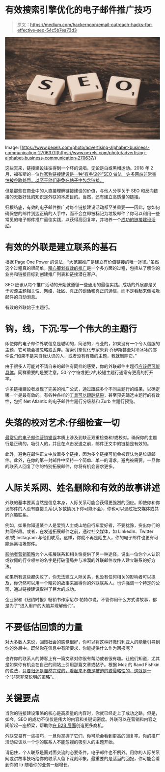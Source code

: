 # 有效搜索引擎优化的电子邮件推广技巧

> 原文：<https://medium.com/hackernoon/email-outreach-hacks-for-effective-seo-54c5b7ea73d3>

![](img/c134de96a0a24f65b0f3f2457f75dbd9.png)

Image: [https://www.pexels.com/photo/advertising-alphabet-business-communication-270637/](https://www.pexels.com/photo/advertising-alphabet-business-communication-270637/)

这些天来，链接建设往往得到一个坏的说唱，无论是白或黑帽运动。2018 年 2 月，福布斯的一位[作家称链接建设是一种“有争议的”SEO 做法，许多网站非常害怕被谷歌处罚，以至于他们避免在帖子中包含链接。](https://www.forbes.com/sites/jaysondemers/2018/02/19/10-common-link-building-questions-answered/#71a2ad9e3858)

但是那些在商业中的人直接理解链接建设的价值，与他人分享关于 SEO 和反向链接的无数好处的知识是外联的本质目的。当然，还有建立高质量的链接。

归根结底，有效的电子邮件推广对每个链接建设活动都至关重要——因此，您如何确保您的邮件到达正确的人手中，而不会立即被标记为垃圾邮件？你可以利用一些常见的电子邮件推广最佳实践，以获得高回复率，并培养一个[成功的链接建设活动](https://neilpatel.com/blog/link-building-campaign-for-2018/)。

# 有效的外联是建立联系的基石

根据 Page One Power 的说法，“大范围推广是建立有价值链接的唯一途径。”虽然这个过程真的很简单，[精心策划有效的推广](https://www.pageonepower.com/linkarati/effective-outreach-guide)是一个多方面的过程，包括从了解你的业务和链接目标到创建推广列表和链接潜在客户。

SEO 应该从每个推广活动的开始就遵循一些通用的最佳实践。成功的外展都是关于资源主题相关性、网络、社区、真正的谈话和真正的通信，而不是看起来像垃圾邮件的自动消息。

有效的外联始于主题行。

# 钩，线，下沉:写一个伟大的主题行

即使你的电子邮件外联信息是聪明的，简洁的，专业的，如果没有一个令人信服的主题，它可能会被忽略或丢弃。搜索引擎优化专家朱莉·乔伊斯甚至对冷冰冰的邮件说:“如果不是来自我认识的人，或者没有有趣的主题，我就删除它。”

由于很多人可能对不请自来的邮件有同样的感受，你的外联邮件主题行[应该尽可能具体](https://searchengineland.com/how-to-create-catchy-effective-subject-lines-for-link-outreach-299287)。同样重要的是要注意，50 个字符或更少的较短主题行通常有更高的打开率。

许多链接建设者发现了完美的推广公式，通过跟踪多个不同主题行的结果，以确定哪一个是最有效的。有各种各样的[工具可以跟踪结果](https://hackernoon.com/19-email-testing-tools-to-ensure-campaign-success-before-sending-9a3497b75864)，甚至预先筛选主题行的有效性，包括 Net Atlantic 的电子邮件主题行分级器和 Zurb 主题行预览。

# 失落的校对艺术:仔细检查一切

[最常见的电子邮件营销错误](https://hackernoon.com/the-6-most-common-mistakes-in-email-marketing-campaigns-457d8a5e0ef4)本质上涉及到缺乏双重检查和/或校对。确保你的主题行是正确的，吸引人的，并且在点击发送之前，邮件正文中的链接是有效的。

此外，避免在邮件正文中放置多个链接，因为多个链接可能会被误认为是垃圾邮件。此外，在你的第一封邮件中坚持一个简单、单一的请求，避免被需要。一旦你的联系人回复了你的特别拓展邮件，你将有机会要求更多。

# 人际关系网、姓名删除和有效的故事讲述

外联的基本要素当然是信息本身，人际关系可能会获得更强烈的回应。即使你和你发邮件的人没有直接关系(大多数情况下你可能不会)，你也可以通过社交媒体或共同兴趣联系。

例如，如果你知道某个人是爱狗人士或山地自行车爱好者，不要犹豫，突出你们的共同兴趣。或者，在发送拓展邮件之前，通过社交媒体，如 LinkedIn、Twitter 和/或 Instagram 与他们联系。这样，你就不再是陌生人，你的电子邮件也更有可能远离垃圾邮件。

[影响者营销策略](https://hackernoon.com/dj-khaled-just-promoted-a-crypto-wallet-on-instagram-how-is-influencer-marketing-affecting-mass-e2195b02c54f)为个人拓展联系和相关性提供了另一种途径。说出一位你个人认识或钦佩的行业领袖的名字是打破僵局并与冷漠的外联邮件收件人建立联系的好方法。

如果所有这些都失败了，你无法建立人际关系，也没有任何相关的影响者可以提及，你仍然可以用一个精彩的故事来赢得你的外联联系人。也许强调一个特定的公司，通过链接建设取得了巨大的成功。

企业家和《纽约时报》畅销书作家尼尔·帕特尔说，不管你用什么方式讲故事，都是为了“进入用户的大脑并理解他们”。

# 不要低估回馈的力量

对大多数人来说，回馈社会的感觉很好，你可以将这种好撒玛利亚人的能量引导到你的外展中。既然你在信息中有所要求，你能提供什么作为回报呢？

也许你的联系人的博客上有一篇文章对你很有帮助或者很有趣。让他们知道，尤其是如果你有机会在自己的网站上引用那篇文章或帖子。根据 Moz 的 Rand Fishkin 的说法，[只要归还是自然完成的，看起来不像是被迫的或侵略性的，这就是一个“非常非常聪明的策略”。](https://moz.com/blog/what-separates-a-good-outreach-email-from-a-great-one-whiteboard-friday)

# 关键要点

当你的链接建设策略的核心是高质量的内容时，你就已经走上了成功之路。但是，如今，SEO 的成功不仅仅是伟大的内容和关键词密度。外联可以在营销和内容之间架起一座桥梁，帮助你[在 B2B 层面](https://hackernoon.com/top-b2b-marketing-trends-set-to-drive-growth-in-2018-464f585d1a18)创造更多商机。

外联交易有一些技巧，一旦你掌握了它们，你可能会看到更高的回复率。你的推广活动应该以一个你的联系人不能忽视的吸引人的主题开始。

请记住，个人联系是面对面交流的必要条件，电子邮件也不例外。用你的人际关系网或讲故事技巧给你的联系人留下深刻印象。最重要的是适当的回报，你可能会看到你的 ltr 随着你的业务一起增长。